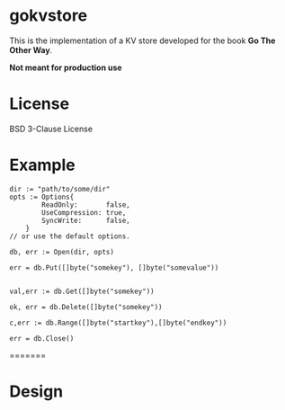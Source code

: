 # gokvstore

This is the implementation of a KV store developed for the book **Go The Other Way**. 

**Not meant for production use** 

License
=======

BSD 3-Clause License 

Example
=======

	dir := "path/to/some/dir"
    opts := Options{
    		ReadOnly:       false,
    		UseCompression: true,
    		SyncWrite:      false,
    	}
	// or use the default options. 
	
	db, err := Open(dir, opts)
	
	err = db.Put([]byte("somekey"), []byte("somevalue"))
	
	
	val,err := db.Get([]byte("somekey"))
	
	ok, err = db.Delete([]byte("somekey"))
	
	c,err := db.Range([]byte("startkey"),[]byte("endkey"))
	
	err = db.Close()
	
    
=======

Design
=======



